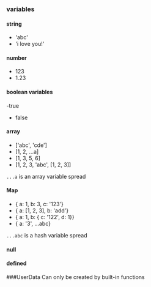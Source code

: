 ### variables

#### string

- 'abc'
- 'i love you!'

#### number
- 123
- 1.23

#### boolean variables
-true
- false

#### array
- ['abc', 'cde']
- [1, 2, ...a]
- [1, 3, 5, 6]
- [1, 2, 3, 'abc', [1, 2, 3]]

`...a` is an array variable spread

#### Map

- { a: 1, b: 3, c: '123'}
- { a: [1, 2, 3], b: 'add'}
- { a: 1, b: { c: '122', d: 1}}
- { a: '3', ...abc}

`...abc` is a hash variable spread

#### null

#### defined

###UserData
Can only be created by built-in functions